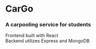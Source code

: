 # CarGo
### A carpooling service for students

Frontend built with React  
Backend utilizes Express and MongoDB